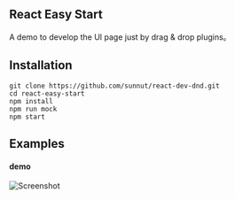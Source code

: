 ## React Easy Start
A demo to develop the UI page just by drag & drop plugins。
## Installation
```
git clone https://github.com/sunnut/react-dev-dnd.git
cd react-easy-start
npm install
npm run mock
npm start
```  
## Examples
#### demo
![Screenshot](https://github.com/sunnut/react-dev-dnd/blob/master/images/ex1.png?raw=true "demo")